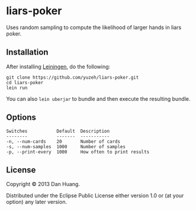 # liars-poker

Uses random sampling to compute the likelihood of larger hands in liars poker.

## Installation

After installing [Leiningen](http://leiningen.org/), do the following:

    git clone https://github.com/yuzeh/liars-poker.git
    cd liars-poker
    lein run

You can also `lein uberjar` to bundle and then execute the resulting bundle.

## Options

    Switches           Default  Description
    --------           -------  -----------
    -n, --num-cards    20       Number of cards
    -s, --num-samples  1000     Number of samples
    -p, --print-every  1000     How often to print results

## License

Copyright © 2013 Dan Huang.

Distributed under the Eclipse Public License either version 1.0 or (at
your option) any later version.
